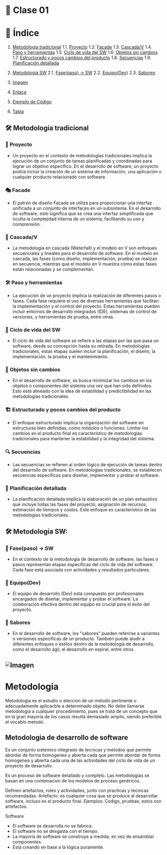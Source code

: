 # 📘 Clase 01
# 📘 Índice

1. [Metodologia tradicional](#-metodologia-tradicional)
    1.1. [Proyecto](#-proyecto)
    1.2. [Facade](#-facade)
    1.3. [Cascada/V](#-cascadav)
    1.4. [Paso y herramientas](#-paso-y-herramientas)
    1.5. [Ciclo de vida del SW](#-ciclo-de-vida-del-sw)
    1.6. [Objetos sin cambios](#-objetos-sin-cambios)
    1.7. [Estructurado y pocos cambios del producto](#-estructurado-y-pocos-cambios-del-producto)
    1.8. [Secuencias](#-secuencias)
    1.9. [Planificación detallada](#-planificación-detallada)

2. [Metodologia SW](#-metodologia-sw)
    2.1. [Fase(paso) -> SW](#-fasepaso---sw)
    2.2. [Equipo(Dev)](#-equipodev)
    2.3. [Sabores](#-sabores)

3. [Imagen](#imagen)
4. [Enlace](#enlace)
5. [Ejemplo de Código](#ejemplo-de-código)
6. [Tabla](#tabla)

## 🛠️ Metodologia tradicional
### 🚀 Proyecto
- Un proyecto en el contexto de metodologías tradicionales implica la ejecución de un conjunto de tareas planificadas y coordinadas para lograr un objetivo específico. En el desarrollo de software, un proyecto podría incluir la creación de un sistema de información, una aplicación o cualquier producto relacionado con software.

### 🎭 Facade
- El patrón de diseño Facade se utiliza para proporcionar una interfaz unificada a un conjunto de interfaces en un subsistema. En el desarrollo de software, esto significa que se crea una interfaz simplificada que oculta la complejidad interna de un sistema, facilitando su uso y comprensión.

### 🌊 Cascada/V
- La metodología en cascada (Waterfall) y el modelo en V son enfoques secuenciales y lineales para el desarrollo de software. En el modelo en cascada, las fases (como diseño, implementación, prueba) se realizan en secuencia, mientras que el modelo en V muestra cómo estas fases están relacionadas y se complementan.

### 🛠️ Paso y herramientas
- La ejecución de un proyecto implica la realización de diferentes pasos o fases. Cada fase requiere el uso de diversas herramientas que facilitan la implementación y el control del proyecto. Estas herramientas pueden incluir entornos de desarrollo integrados (IDE), sistemas de control de versiones, y herramientas de prueba, entre otras.

### 🔄 Ciclo de vida del SW
- El ciclo de vida del software se refiere a las etapas por las que pasa un software, desde su concepción hasta su retirada. En metodologías tradicionales, estas etapas suelen incluir la planificación, el diseño, la implementación, la prueba y el mantenimiento.

### 🛑 Objetos sin cambios
- En el desarrollo de software, se busca minimizar los cambios en los objetos o componentes del sistema una vez que han sido definidos. Esto está alineado con la idea de estabilidad y predictibilidad en las metodologías tradicionales.

### 🏗️ Estructurado y pocos cambios del producto
- El enfoque estructurado implica la organización del software en estructuras bien definidas, como módulos o funciones. Limitar los cambios en el producto final es característico de metodologías tradicionales para mantener la estabilidad y la integridad del sistema.

### 🔍 Secuencias
- Las secuencias se refieren al orden lógico de ejecución de tareas dentro del desarrollo de software. En metodologías tradicionales, se establecen secuencias específicas para diseñar, implementar y probar el software.

### 📅 Planificación detallada
- La planificación detallada implica la elaboración de un plan exhaustivo que incluye todas las fases del proyecto, asignación de recursos, estimación de tiempos y costos. Este enfoque es característico de las metodologías tradicionales.

## 🛠️ Metodologia SW:
### 🔄 Fase(paso) -> SW
- En el contexto de la metodología de desarrollo de software, las fases o pasos representan etapas específicas del ciclo de vida del software. Cada fase está asociada con actividades y resultados particulares.

### 👥 Equipo(Dev)
- El equipo de desarrollo (Dev) está compuesto por profesionales encargados de diseñar, implementar y probar el software. La colaboración efectiva dentro del equipo es crucial para el éxito del proyecto.

### 🍦 Sabores
- En el desarrollo de software, los "sabores" pueden referirse a variantes o versiones específicas de un producto. También puede aludir a diferentes enfoques o estilos dentro de la metodología de desarrollo, como el desarrollo ágil, el desarrollo en espiral, entre otros.

## ![Imagen](URL_de_la_imagen)

# Metodologia
Metodologia es el estudio o eleccion de un metodo pertinente o adecuadamente aplicacble a determinado objeto.
No debe llamarse metodologia a cualquier procedimiento, pues se trata de un concepto que en la gran mayoría de los casos resulta demasiado amplio, siendo preferible el vocablo metodo.

## Metodologia de desarrollo de software
Es un conjunto sistemico integrado de tecnicas y metodos que permite abordar de forma homogenea y abierta cada que permite abordar de forma homogenea y abierta cada una de las actividades del ciclo de vida de un proyecto de desarrollo.

Es un proceso de software detallado y completo. Las metodologias se basan en una combinacion de los modelos de proceso genéricos.

Definen artefactos, roles y actividades, junto con practicas y tecnicas recomendadas.
Artefacto: es cualquier cosa que se produce al desarrollar software, incluso es el producto final. Ejemplos: Codigo, pruebas; estos son artefactos.

Software
- El software se desarrolla no se fabrica.
- El software no se desgasta con el tiempo.
- La mayoría de software se construye a medida, en vez de ensamblar componentes.
- Está creando en base a la lógica puramente.
